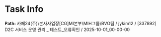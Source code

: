 # Task Info

**Path:** 카페24(주)\본사사업장\[CG]MI본부\MIH그룹\BVO팀 / jykim12 / [337892] D2C 서비스 운영 관리 _ 테스트_오류확인 / 2025-10-01_00-00-00

